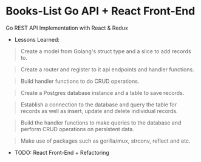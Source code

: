 # Books-List Go API + React Front-End

Go REST API Implementation with React &amp; Redux

- Lessons Learned:
 
> Create a model from Golang's struct type and a slice to add records to.

> Create a router and register to it api endpoints and handler functions.

> Build handler functions to do CRUD operations.

> Create a Postgres database instance and a table to save records.

> Establish a connection to the database and query the table for records as well as insert, update and delete individual records.

> Build the handler functions to make queries to the database and perform CRUD operations on persistent data.

> Make use of packages such as gorilla/mux, strconv, reflect and etc.

* TODO: React Front-End + Refactoring
